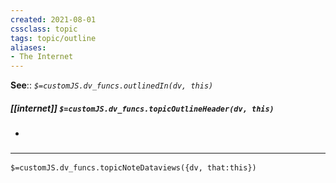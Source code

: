 ```yaml
---
created: 2021-08-01
cssclass: topic
tags: topic/outline
aliases:
- The Internet
---
```


**See**:: 
*`$=customJS.dv_funcs.outlinedIn(dv, this)`*

##### [[internet]] `$=customJS.dv_funcs.topicOutlineHeader(dv, this)`
- 

### <hr class="dataviews"/>

`$=customJS.dv_funcs.topicNoteDataviews({dv, that:this})`


